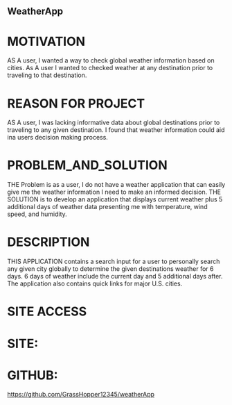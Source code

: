 ## WeatherApp

# MOTIVATION 
AS A user, I wanted a way to check global weather information based on cities. As A user I wanted to checked weather at any destination prior to traveling to that destination.

# REASON FOR PROJECT 
AS A user, I was lacking informative data about global destinations prior to traveling to any given destination. I found that weather information could aid ina users decision making process.
# PROBLEM_AND_SOLUTION 
THE Problem is as a user, I do not have a weather application that can easily give me the weather information I need to make an informed decision. THE SOLUTION is to develop an application that displays current weather plus 5 additional days of weather data presenting me with temperature, wind speed, and humidity.

# DESCRIPTION 
THIS APPLICATION contains a search input for a user to personally search any given city globally to determine the given destinations weather for 6 days. 6 days of weather include the current day and 5 additional days after. The application also contains quick links for major U.S. cities.

# SITE ACCESS

# SITE: 

# GITHUB: 
https://github.com/GrassHopper12345/weatherApp 